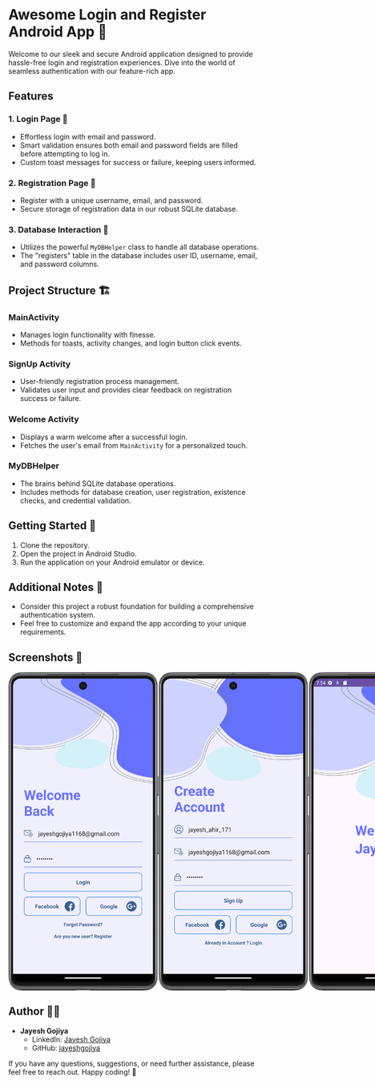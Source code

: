 # Awesome Login and Register Android App 🚀

Welcome to our sleek and secure Android application designed to provide hassle-free login and registration experiences. Dive into the world of seamless authentication with our feature-rich app.

## Features

### 1. Login Page 🚪
- Effortless login with email and password.
- Smart validation ensures both email and password fields are filled before attempting to log in.
- Custom toast messages for success or failure, keeping users informed.

### 2. Registration Page 📝
- Register with a unique username, email, and password.
- Secure storage of registration data in our robust SQLite database.

### 3. Database Interaction 💾
- Utilizes the powerful `MyDBHelper` class to handle all database operations.
- The "registers" table in the database includes user ID, username, email, and password columns.

## Project Structure 🏗️

### MainActivity
- Manages login functionality with finesse.
- Methods for toasts, activity changes, and login button click events.

### SignUp Activity
- User-friendly registration process management.
- Validates user input and provides clear feedback on registration success or failure.

### Welcome Activity
- Displays a warm welcome after a successful login.
- Fetches the user's email from `MainActivity` for a personalized touch.

### MyDBHelper
- The brains behind SQLite database operations.
- Includes methods for database creation, user registration, existence checks, and credential validation.

## Getting Started 🚀

1. Clone the repository.
2. Open the project in Android Studio.
3. Run the application on your Android emulator or device.

## Additional Notes 📝

- Consider this project a robust foundation for building a comprehensive authentication system.
- Feel free to customize and expand the app according to your unique requirements.

## Screenshots 📸
<div style="display: flex; justify-content: space-between;">
  <img src="screenshots/Login_Page.png" alt="Login Screen" width="300"/>
  <img src="screenshots/Sign_Up_Page.png" alt="SignUp Screen" width="300"/>
  <img src="screenshots/WelCome_Page.png" alt="Welcome Screen" width="300"/>
  <video width="300"  controls autoplay>
    <source src="screenshots/Screen_recording.mp4" type="video/mp4">
  </video>
</div>

## Author 🧑‍💻

- **Jayesh Gojiya**
  - LinkedIn: [Jayesh Gojiya](https://www.linkedin.com/in/jayesh-gojiya-6528a22ab/)
  - GitHub: [jayeshgojiya](https://github.com/gojiyajayesh)

If you have any questions, suggestions, or need further assistance, please feel free to reach out. Happy coding! 🌟